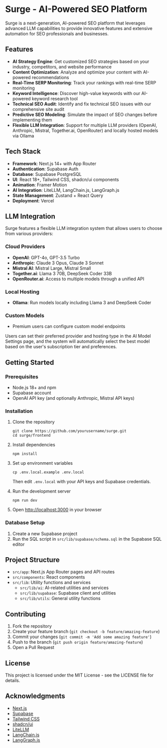 # Surge - AI-Powered SEO Platform

Surge is a next-generation, AI-powered SEO platform that leverages advanced LLM capabilities to provide innovative features and extensive automation for SEO professionals and businesses.

## Features

- **AI Strategy Engine**: Get customized SEO strategies based on your industry, competitors, and website performance
- **Content Optimization**: Analyze and optimize your content with AI-powered recommendations
- **Real-Time SERP Monitoring**: Track your rankings with real-time SERP monitoring
- **Keyword Intelligence**: Discover high-value keywords with our AI-powered keyword research tool
- **Technical SEO Audit**: Identify and fix technical SEO issues with our comprehensive site audit
- **Predictive SEO Modeling**: Simulate the impact of SEO changes before implementing them
- **Flexible LLM Integration**: Support for multiple LLM providers (OpenAI, Anthropic, Mistral, Together.ai, OpenRouter) and locally hosted models via Ollama

## Tech Stack

- **Framework**: Next.js 14+ with App Router
- **Authentication**: Supabase Auth
- **Database**: Supabase PostgreSQL
- **UI**: React 18+, Tailwind CSS, shadcn/ui components
- **Animation**: Framer Motion
- **AI Integration**: LiteLLM, LangChain.js, LangGraph.js
- **State Management**: Zustand + React Query
- **Deployment**: Vercel

## LLM Integration

Surge features a flexible LLM integration system that allows users to choose from various providers:

### Cloud Providers
- **OpenAI**: GPT-4o, GPT-3.5 Turbo
- **Anthropic**: Claude 3 Opus, Claude 3 Sonnet
- **Mistral AI**: Mistral Large, Mistral Small
- **Together.ai**: Llama 3 70B, DeepSeek Coder 33B
- **OpenRouter.ai**: Access to multiple models through a unified API

### Local Hosting
- **Ollama**: Run models locally including Llama 3 and DeepSeek Coder

### Custom Models
- Premium users can configure custom model endpoints

Users can set their preferred provider and hosting type in the AI Model Settings page, and the system will automatically select the best model based on the user's subscription tier and preferences.

## Getting Started

### Prerequisites

- Node.js 18+ and npm
- Supabase account
- OpenAI API key (and optionally Anthropic, Mistral API keys)

### Installation

1. Clone the repository
   ```
   git clone https://github.com/yourusername/surge.git
   cd surge/frontend
   ```

2. Install dependencies
   ```
   npm install
   ```

3. Set up environment variables
   ```
   cp .env.local.example .env.local
   ```
   Then edit `.env.local` with your API keys and Supabase credentials.

4. Run the development server
   ```
   npm run dev
   ```

5. Open [http://localhost:3000](http://localhost:3000) in your browser

### Database Setup

1. Create a new Supabase project
2. Run the SQL script in `src/lib/supabase/schema.sql` in the Supabase SQL editor

## Project Structure

- `src/app`: Next.js App Router pages and API routes
- `src/components`: React components
- `src/lib`: Utility functions and services
  - `src/lib/ai`: AI-related utilities and services
  - `src/lib/supabase`: Supabase client and utilities
  - `src/lib/utils`: General utility functions

## Contributing

1. Fork the repository
2. Create your feature branch (`git checkout -b feature/amazing-feature`)
3. Commit your changes (`git commit -m 'Add some amazing feature'`)
4. Push to the branch (`git push origin feature/amazing-feature`)
5. Open a Pull Request

## License

This project is licensed under the MIT License - see the LICENSE file for details.

## Acknowledgments

- [Next.js](https://nextjs.org/)
- [Supabase](https://supabase.io/)
- [Tailwind CSS](https://tailwindcss.com/)
- [shadcn/ui](https://ui.shadcn.com/)
- [LiteLLM](https://github.com/BerriAI/litellm)
- [LangChain.js](https://js.langchain.com/)
- [LangGraph.js](https://github.com/langchain-ai/langgraphjs)
